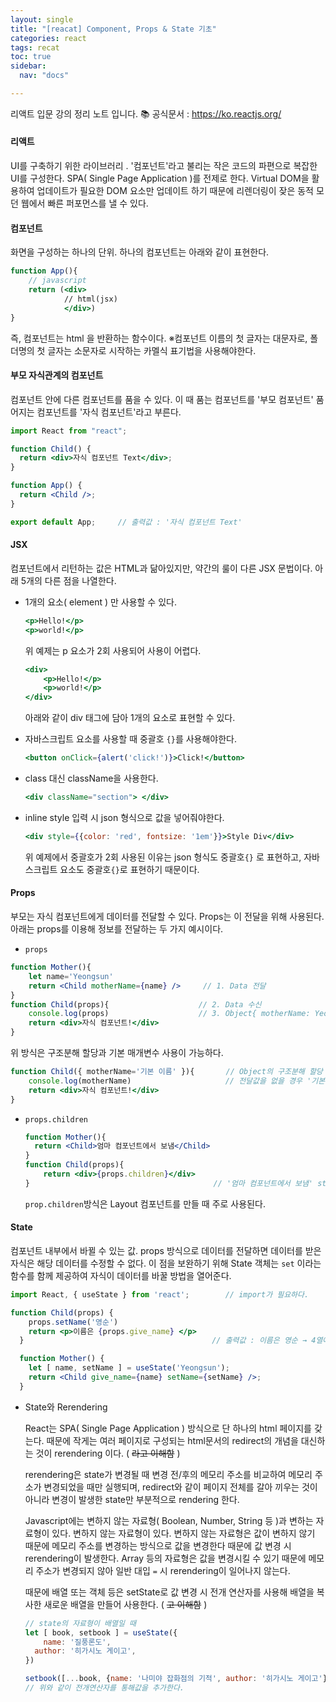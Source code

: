 ```yaml
---
layout: single
title: "[reacat] Component, Props & State 기초"
categories: react
tags: recat
toc: true
sidebar:
  nav: "docs"

---
```


리액트 입문 강의 정리 노트 입니다. 📚
공식문서 : https://ko.reactjs.org/

#### 리액트

UI를 구축하기 위한 라이브러리 . '컴포넌트'라고 불리는 작은 코드의 파편으로 복잡한 UI를 구성한다.
SPA( Single Page Application )를 전제로 한다.
Virtual DOM을 활용하여 업데이트가 필요한 DOM 요소만 업데이트 하기 때문에 리렌더링이 잦은 동적 모던 웹에서 빠른 퍼포먼스를 낼 수 있다.



#### 컴포넌트

화면을 구성하는 하나의 단위. 하나의 컴포넌트는 아래와 같이 표현한다.

```jsx
function App(){
    // javascript
    return (<div>
            // html(jsx)
            </div>)
}
```

즉, 컴포넌트는 html 을 반환하는 함수이다.
※컴포넌트 이름의 첫 글자는 대문자로, 폴더명의 첫 글자는 소문자로 시작하는 카멜식 표기법을 사용해야한다.



#### 부모 자식관계의 컴포넌트

컴포넌트 안에 다른 컴포넌트를 품을 수 있다. 이 때 품는 컴포넌트를 '부모 컴포넌트' 품어지는 컴포넌트를 '자식 컴포넌트'라고 부른다.

``` jsx
import React from "react";

function Child() {
  return <div>자식 컴포넌트 Text</div>;
}

function App() {
  return <Child />;
}

export default App;		// 출력값 : '자식 컴포넌트 Text'
```



#### JSX

컴포넌트에서 리턴하는 값은 HTML과 닮아있지만, 약간의 룰이 다른 JSX 문법이다.
아래 5개의 다른 점을 나열한다.

- 1개의 요소( element ) 만 사용할 수 있다.

  ```jsx
  <p>Hello!</p>
  <p>world!</p>
  ```

  위 예제는 p 요소가 2회 사용되어 사용이 어렵다.

  ```jsx
  <div>
      <p>Hello!</p>
      <p>world!</p>
  </div>
  ```

  아래와 같이 div 태그에 담아 1개의 요소로 표현할 수 있다.

- 자바스크립트 요소를 사용할 때 중괄호 `{}`를 사용해야한다.

  ```jsx
  <button onClick={alert('click!')}>Click!</button>
  ```

- class 대신 className을 사용한다.

  ```jsx
  <div className="section"> </div>
  ```

- inline style 입력 시 json 형식으로 값을 넣어줘야한다.

  ```jsx
  <div style={{color: 'red', fontsize: '1em'}}>Style Div</div>
  ```

  위 예제에서 중괄호가 2회 사용된 이유는 json 형식도 중괄호`{}` 로 표현하고, 자바스크립트 요소도 중괄호`{}`로 표현하기 때문이다.



#### Props

부모는 자식 컴포넌트에게 데이터를 전달할 수 있다. Props는 이 전달을 위해 사용된다.
아래는 props를 이용해 정보를 전달하는 두 가지 예시이다.

-  `props`

  ```jsx
  function Mother(){
      let name='Yeongsun'
      return <Child motherName={name} />	 //	1. Data 전달
  }
  function Child(props){					// 2. Data 수신
      console.log(props)					// 3. Object{ motherName: Yeongsun } Object형식으로 전달된다.
      return <div>자식 컴포넌트!</div>
  }
  ```

  위 방식은 구조분해 할당과 기본 매개변수 사용이 가능하다.

  ```jsx
  function Child({ motherName='기본 이름' }){		// Object의 구조분해 할당 방식이므로 key값인 motherName은 동일하게 사용해야한다.
      console.log(motherName)					  // 전달값을 없을 경우 '기본 이름'이 사용된다.
      return <div>자식 컴포넌트!</div>
  }
  ```

  

- `props.children`

  ```jsx
  function Mother(){
  	return <Child>엄마 컴포넌트에서 보냄</Child>
  }
  function Child(props){
      return <div>{props.children}</div>		
  }											// '엄마 컴포넌트에서 보냄' sting이 출력된다.
  ```

  `prop.children`방식은 Layout 컴포넌트를 만들 때 주로 사용된다.

  

#### State

컴포넌트 내부에서 바뀔 수 있는 값.
props 방식으로 데이터를 전달하면 데이터를 받은 자식은 해당 데이터를 수정할 수 없다. 이 점을 보완하기 위해 State 객체는 `set` 이라는 함수를 함께 제공하여 자식이 데이터를 바꿀 방법을 열어준다.

```jsx
import React, { useState } from 'react';		// import가 필요하다.

function Child(props) {
    props.setName('영순')
    return <p>이름은 {props.give_name} </p>	   
  }											 // 출력값 : 이름은 영순 → 4열에서 setName함수를 통해 값을 변경했다.

  function Mother() {
    let [ name, setName ] = useState('Yeongsun');
    return <Child give_name={name} setName={setName} />;
  }
```

- State와 Rerendering

  React는 SPA( Single Page Application ) 방식으로 단 하나의 html 페이지를 갖는다. 때문에 작게는 여러 페이지로 구성되는 html문서의 redirect의 개념을 대신하는 것이 rerendering 이다. ( ~~라고 이해함~~ )
  
  rerendering은 state가 변경될 때 변경 전/후의 메모리 주소를 비교하여 메모리 주소가 변경되었을 때만 실행되며, redirect와 같이 페이지 전체를 갈아 끼우는 것이 아니라 변경이 발생한 state만 부분적으로 rendering 한다.
  
  
  
  Javascript에는 변하지 않는 자료형( Boolean, Number, String 등 )과 변하는 자료형이 있다. 변하지 않는 자료형이 있다. 
  변하지 않는 자료형은 값이 변하지 않기 때문에 메모리 주소를 변경하는 방식으로 값을 변경한다 때문에 값 변경 시 rerendering이 발생한다. Array 등의 자료형은 값을 변경시킬 수 있기 때문에 메모리 주소가 변경되지 않아 일반 대입 `=` 시 rerendering이 일어나지 않는다.
  
  때문에 배열 또는 객체 등은 setState로 값 변경 시 전개 연산자를 사용해 배열을 복사한 새로운 배열을 만들어 사용한다. ( ~~고 이해함~~ )
  
  ```jsx
  // state의 자료형이 배열일 때
  let [ book, setbook ] = useState({
      name: '질풍론도',
  	author: '히가시노 게이고',
  })
  
  setbook([...book, {name: '나미야 잡화점의 기적', author: '히가시노 게이고'}]);		
  // 위와 같이 전개연산자를 통해값을 추가한다.
  ```
